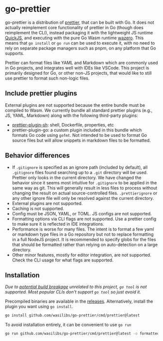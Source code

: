 # go-prettier

go-prettier is a distribution of [prettier][1], that can be built with Go. It does not actually reimplement core
functionality of prettier in Go (though does reimplement the CLI), instead packaging it with the lightweight JS
runtime [QuickJS][3], and executing with the pure Go Wasm runtime [wazero][2]. This means that `go install` or `go run`
can be used to execute it, with no need to rely on separate package managers such as pnpm, on any platform that Go
supports.

Prettier can format files like YAML and Markdown which are commonly used in Go projects, and integrates well
with IDEs like VSCode. This project is primarily designed for Go, or other non-JS projects, that would like to
still use prettier to format such non-logic files.

## Include prettier plugins

External plugins are not supported because the entire bundle must be compiled to Wasm. We currently bundle all
standard prettier plugins (e.g., JS, YAML, Markdown) along with the following third-party plugins:

- [prettier-plugin-sh][4]: shell, Dockerfile, properties, etc
- prettier-plugin-go: a custom plugin included in this bundle which formats Go code using `gofmt`. Not intended
  to be used to format Go source files but will allow snippets in markdown files to be formatted.

## Behavior differences

- If `.gitignore` is specified as an ignore path (included by default), all `.gitignore` files found searching
  up to a `.git` directory will be used. Prettier only looks in the current directory. We have changed the
  behavior since it seems most intuitive for `.gitignore` to be applied in the same way as git. This will
  generally result in less files to process without changing the result on actual source-controlled files.
  `.prettierignore` or any other ignore file will only be resolved against the current directory.
- External plugins are not supported.
- Caching is not supported.
- Config must be JSON, YAML, or TOML. JS configs are not supported.
- Formatting options via CLI flags are not supported. Use a prettier config to make sure it is reflected
  in IDE integrations.
- Performance is worse for many files. The intent is to format a few yaml or markdown type files
  in a Go repository but not to replace formatting in a full NodeJS project. It is recommended to specify globs
  for the files that should be formatted rather than relying on auto-detection on a large directory.
- Other minor features, mostly for editor integration, are not supported. Check the CLI usage for what flags
  are supported.

## Installation

_Due to [potential build breakage](https://github.com/golang/go/issues/71192) unrelated to this project, `go tool` is not supported.
Most popular CLIs don't support `go tool` so just avoid it._

Precompiled binaries are available in the [releases](https://github.com/wasilibs/go-prettier/releases).
Alternatively, install the plugin you want using `go install`.

```bash
go install github.com/wasilibs/go-prettier/cmd/prettier@latest
```

To avoid installation entirely, it can be convenient to use `go run`

```bash
go run github.com/wasilibs/go-prettier/cmd/prettier@latest -o formatted.md unformatted.md
```

[1]: https://github.com/prettier/prettier
[2]: https://wazero.io/
[3]: https://bellard.org/quickjs/
[4]: https://github.com/un-ts/prettier/tree/master/packages/sh
